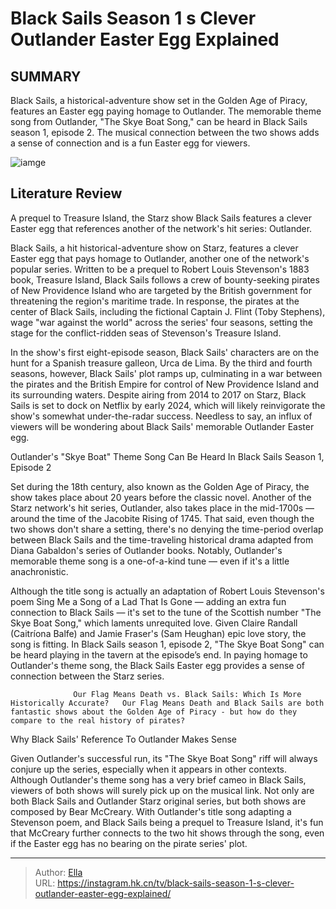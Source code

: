 # Black Sails Season 1 s Clever Outlander Easter Egg Explained


## SUMMARY 



  Black Sails, a historical-adventure show set in the Golden Age of Piracy, features an Easter egg paying homage to Outlander.   The memorable theme song from Outlander, &#34;The Skye Boat Song,&#34; can be heard in Black Sails season 1, episode 2.   The musical connection between the two shows adds a sense of connection and is a fun Easter egg for viewers.  

![iamge](https://static1.srcdn.com/wordpress/wp-content/uploads/2023/12/ray-stevenson-as-blackbeard-from-black-sails-with-background-of-sam-heughan-as-jamie-and-caitriona-balfe-as-claire-in-outlander.jpg)

## Literature Review
A prequel to Treasure Island, the Starz show Black Sails features a clever Easter egg that references another of the network&#39;s hit series: Outlander.




Black Sails, a hit historical-adventure show on Starz, features a clever Easter egg that pays homage to Outlander, another one of the network&#39;s popular series. Written to be a prequel to Robert Louis Stevenson&#39;s 1883 book, Treasure Island, Black Sails follows a crew of bounty-seeking pirates of New Providence Island who are targeted by the British government for threatening the region&#39;s maritime trade. In response, the pirates at the center of Black Sails, including the fictional Captain J. Flint (Toby Stephens), wage &#34;war against the world&#34; across the series&#39; four seasons, setting the stage for the conflict-ridden seas of Stevenson&#39;s Treasure Island.




In the show&#39;s first eight-episode season, Black Sails&#39; characters are on the hunt for a Spanish treasure galleon, Urca de Lima. By the third and fourth seasons, however, Black Sails&#39; plot ramps up, culminating in a war between the pirates and the British Empire for control of New Providence Island and its surrounding waters. Despite airing from 2014 to 2017 on Starz, Black Sails is set to dock on Netflix by early 2024, which will likely reinvigorate the show&#39;s somewhat under-the-radar success. Needless to say, an influx of viewers will be wondering about Black Sails&#39; memorable Outlander Easter egg.


 Outlander&#39;s &#34;Skye Boat&#34; Theme Song Can Be Heard In Black Sails Season 1, Episode 2 
          

Set during the 18th century, also known as the Golden Age of Piracy, the show takes place about 20 years before the classic novel. Another of the Starz network&#39;s hit series, Outlander, also takes place in the mid-1700s — around the time of the Jacobite Rising of 1745. That said, even though the two shows don&#39;t share a setting, there&#39;s no denying the time-period overlap between Black Sails and the time-traveling historical drama adapted from Diana Gabaldon&#39;s series of Outlander books. Notably, Outlander&#39;s memorable theme song is a one-of-a-kind tune — even if it&#39;s a little anachronistic.




Although the title song is actually an adaptation of Robert Louis Stevenson&#39;s poem Sing Me a Song of a Lad That Is Gone — adding an extra fun connection to Black Sails — it&#39;s set to the tune of the Scottish number &#34;The Skye Boat Song,&#34; which laments unrequited love. Given Claire Randall (Caitríona Balfe) and Jamie Fraser&#39;s (Sam Heughan) epic love story, the song is fitting. In Black Sails season 1, episode 2, &#34;The Skye Boat Song&#34; can be heard playing in the tavern at the episode’s end. In paying homage to Outlander&#39;s theme song, the Black Sails Easter egg provides a sense of connection between the Starz series.

                  Our Flag Means Death vs. Black Sails: Which Is More Historically Accurate?   Our Flag Means Death and Black Sails are both fantastic shows about the Golden Age of Piracy - but how do they compare to the real history of pirates?    



 Why Black Sails&#39; Reference To Outlander Makes Sense 
          




Given Outlander&#39;s successful run, its &#34;The Skye Boat Song&#34; riff will always conjure up the series, especially when it appears in other contexts. Although Outlander&#39;s theme song has a very brief cameo in Black Sails, viewers of both shows will surely pick up on the musical link. Not only are both Black Sails and Outlander Starz original series, but both shows are composed by Bear McCreary. With Outlander&#39;s title song adapting a Stevenson poem, and Black Sails being a prequel to Treasure Island, it&#39;s fun that McCreary further connects to the two hit shows through the song, even if the Easter egg has no bearing on the pirate series&#39; plot.



---

> Author: [Ella](https://instagram.hk.cn/)  
> URL: https://instagram.hk.cn/tv/black-sails-season-1-s-clever-outlander-easter-egg-explained/  

